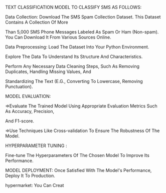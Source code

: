 TEXT CLASSIFICATION MODEL TO CLASSIFY SMS AS FOLLOWS:

Data Collection: Download The SMS Spam Collection Dataset. This Dataset Contains A Collection Of More 

Than 5,000 SMS Phone Messages Labeled As Spam Or Ham (Non-spam). You Can Download It From Various Sources Online.

Data Preprocessing:
Load The Dataset Into Your Python Environment.

Explore The Data To Understand Its Structure And Characteristics.

Perform Any Necessary Data Cleaning Steps, Such As Removing Duplicates, Handling Missing Values, And 

Standardizing The Text (E.G., Converting To Lowercase, Removing Punctuation).

MODEL EVALUATION:

=>Evaluate The Trained Model Using Appropriate Evaluation Metrics Such As Accuracy, Precision,

And F1-score.

=>Use Techniques Like Cross-validation To Ensure The Robustness Of The Model.

HYPERPARAMETER TUNING :

Fine-tune The Hyperparameters Of The Chosen Model To Improve Its Performance.

MODEL DEPLOYMENT:
Once Satisfied With The Model's Performance, Deploy It To Production.

hypermarket:
You Can Creat
